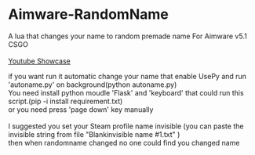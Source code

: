 # Aimware-RandomName
A lua that changes your name to random premade name For Aimware v5.1 CSGO<br />
<br />
[Youtube Showcase](https://youtu.be/DWSTfKswuZU)
<br />

if you want run it automatic change your name that enable UsePy and run 'autoname.py' on background(python autoname.py)<br />
You need install python moudle 'Flask' and 'keyboard' that could run this script.(pip -i install requirement.txt)<br />
or you need press 'page down' key manually<br />
<br />
I suggested you set your Steam profile name invisible (you can paste the invisible string from file "Blankinvisible name #1.txt" )<br />
then when randomname changed no one could find you changed name<br />
